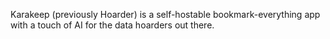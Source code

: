 Karakeep (previously Hoarder) is a self-hostable bookmark-everything app with a touch of AI for the data hoarders out there.
